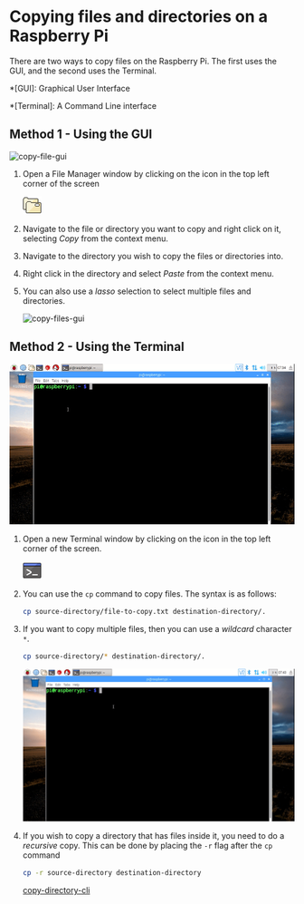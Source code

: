 # Copying files and directories on a Raspberry Pi

There are two ways to copy files on the Raspberry Pi. The first uses the GUI, and the second uses the Terminal.

*[GUI]: Graphical User Interface

*[Terminal]: A Command Line interface

## Method 1 - Using the GUI

![copy-file-gui](images/copy-file-gui.gif)

1. Open a File Manager window by clicking on the icon in the top left corner of the screen

   ![file-manager](images/file-manager.png)

1. Navigate to the file or directory you want to copy and right click on it, selecting *Copy* from the context menu.
1. Navigate to the directory you wish to copy the files or directories into.
1. Right click in the directory and select *Paste* from the context menu.
1. You can also use a *lasso* selection to select multiple files and directories.

   ![copy-files-gui](images/copy-files-gui.gif)


## Method 2 - Using the Terminal

![copy-file-cli](images/copy-file-cli.gif)

1. Open a new Terminal window by clicking on the icon in the top left corner of the screen.

   ![terminal](images/terminal.png)

1. You can use the `cp` command to copy files. The syntax is as follows:

   ~~~bash
   cp source-directory/file-to-copy.txt destination-directory/.
   ~~~

1. If you want to copy multiple files, then you can use a *wildcard* character `*`.

   ~~~bash
   cp source-directory/* destination-directory/.
   ~~~

   ![copy-files-cli](images/copy-files-cli.gif)

1. If you wish to copy a directory that has files inside it, you need to do a *recursive* copy. This can be done by placing the `-r` flag after the `cp` command

   ~~~bash
   cp -r source-directory destination-directory
   ~~~
   
   [copy-directory-cli](images/copy-directory-cli.gif)
   
